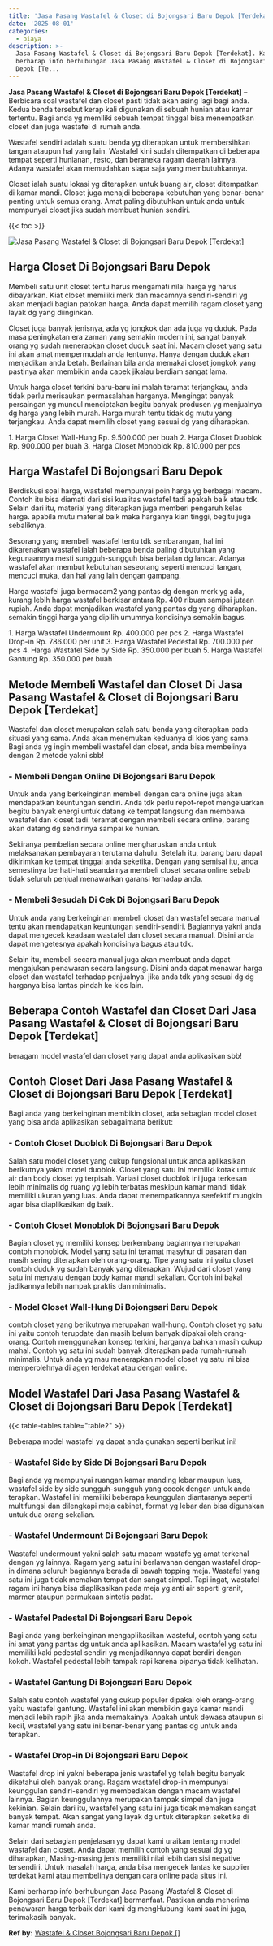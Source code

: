 ```yaml
---
title: 'Jasa Pasang Wastafel & Closet di Bojongsari Baru Depok [Terdekat]'
date: '2025-08-01'
categories:
  - biaya
description: >-
  Jasa Pasang Wastafel & Closet di Bojongsari Baru Depok [Terdekat]. Kami
  berharap info berhubungan Jasa Pasang Wastafel & Closet di Bojongsari Baru
  Depok [Te...
---
```


**Jasa Pasang Wastafel & Closet di Bojongsari Baru Depok \[Terdekat\]** – Berbicara soal wastafel dan closet pasti tidak akan asing lagi bagi anda. Kedua benda tersebut kerap kali digunakan di sebuah hunian atau kamar tertentu. Bagi anda yg memiliki sebuah tempat tinggal bisa menempatkan closet dan juga wastafel di rumah anda.

Wastafel sendiri adalah suatu benda yg diterapkan untuk membersihkan tangan ataupun hal yang lain. Wastafel kini sudah ditempatkan di beberapa tempat seperti hunianan, resto, dan beraneka ragam daerah lainnya. Adanya wastafel akan memudahkan siapa saja yang membutuhkannya.

Closet ialah suatu lokasi yg diterapkan untuk buang air, closet ditempatkan di kamar mandi. Closet juga menajdi beberapa kebutuhan yang benar-benar penting untuk semua orang. Amat paling dibutuhkan untuk anda untuk mempunyai closet jika sudah membuat hunian sendiri.

{{< toc >}}

![Jasa Pasang Wastafel & Closet di Bojongsari Baru Depok [Terdekat]](/images/wastafel-closet-murah23.png)

## Harga Closet Di Bojongsari Baru Depok

Membeli satu unit closet tentu harus mengamati nilai harga yg harus dibayarkan. Kiat closet memiliki merk dan macamnya sendiri-sendiri yg akan menjadi bagian patokan harga. Anda dapat memilih ragam closet yang layak dg yang diinginkan.

Closet juga banyak jenisnya, ada yg jongkok dan ada juga yg duduk. Pada masa peningkatan era zaman yang semakin modern ini, sangat banyak orang yg sudah menerapkan closet duduk saat ini. Macam closet yang satu ini akan amat mempermudah anda tentunya. Hanya dengan duduk akan menjadikan anda betah. Berlainan bila anda memakai closet jongkok yang pastinya akan membikin anda capek jikalau berdiam sangat lama.

Untuk harga closet terkini baru-baru ini malah teramat terjangkau, anda tidak perlu merisaukan permasalahan harganya. Mengingat banyak persaingan yg muncul menciptakan begitu banyak produsen yg menjualnya dg harga yang lebih murah. Harga murah tentu tidak dg mutu yang terjangkau. Anda dapat memilih closet yang sesuai dg yang diharapkan.

1\. Harga Closet Wall-Hung Rp. 9.500.000 per buah 2. Harga Closet Duoblok Rp. 900.000 per buah 3. Harga Closet Monoblok Rp. 810.000 per pcs

## Harga Wastafel Di Bojongsari Baru Depok

Berdiskusi soal harga, wastafel mempunyai poin harga yg berbagai macam. Contoh itu bisa diamati dari sisi kualitas wastafel tadi apakah baik atau tdk. Selain dari itu, material yang diterapkan juga memberi pengaruh kelas harga. apabila mutu material baik maka harganya kian tinggi, begitu juga sebaliknya.

Sesorang yang membeli wastafel tentu tdk sembarangan, hal ini dikarenakan wastafel ialah beberapa benda paling dibutuhkan yang kegunaannya mesti sungguh-sungguh bisa berjalan dg lancar. Adanya wastafel akan membut kebutuhan seseorang seperti mencuci tangan, mencuci muka, dan hal yang lain dengan gampang.

Harga wastafel juga bermacam2 yang pantas dg dengan merk yg ada, kurang lebih harga wastafel berkisar antara Rp. 400 ribuan sampai jutaan rupiah. Anda dapat menjadikan wastafel yang pantas dg yang diharapkan. semakin tinggi harga yang dipilih umumnya kondisinya semakin bagus.

1\. Harga Wastafel Undermount Rp. 400.000 per pcs 2. Harga Wastafel Drop-in Rp. 786.000 per unit 3. Harga Wastafel Pedestal Rp. 700.000 per pcs 4. Harga Wastafel Side by Side Rp. 350.000 per buah 5. Harga Wastafel Gantung Rp. 350.000 per buah

## Metode Membeli Wastafel dan Closet Di Jasa Pasang Wastafel & Closet di Bojongsari Baru Depok \[Terdekat\]

Wastafel dan closet merupakan salah satu benda yang diterapkan pada situasi yang sama. Anda akan menemukan keduanya di kios yang sama. Bagi anda yg ingin membeli wastafel dan closet, anda bisa membelinya dengan 2 metode yakni sbb!

### \- Membeli Dengan Online Di Bojongsari Baru Depok

Untuk anda yang berkeinginan membeli dengan cara online juga akan mendapatkan keuntungan sendiri. Anda tdk perlu repot-repot mengeluarkan begitu banyak energi untuk datang ke tempat langsung dan membawa wastafel dan kloset tadi. teramat dengan membeli secara online, barang akan datang dg sendirinya sampai ke hunian.

Sekiranya pembelian secara online mengharuskan anda untuk melaksanakan pembayaran terutama dahulu. Setelah itu, barang baru dapat dikirimkan ke tempat tinggal anda seketika. Dengan yang semisal itu, anda semestinya berhati-hati seandainya membeli closet secara online sebab tidak seluruh penjual menawarkan garansi terhadap anda.

### \- Membeli Sesudah Di Cek Di Bojongsari Baru Depok

Untuk anda yang berkeinginan membeli closet dan wastafel secara manual tentu akan mendapatkan keuntungan sendiri-sendiri. Bagiannya yakni anda dapat mengecek keadaan wastafel dan closet secara manual. Disini anda dapat mengetesnya apakah kondisinya bagus atau tdk.

Selain itu, membeli secara manual juga akan membuat anda dapat mengajukan penawaran secara langsung. Disini anda dapat menawar harga closet dan wastafel terhadap penjualnya. jika anda tdk yang sesuai dg dg harganya bisa lantas pindah ke kios lain.

## Beberapa Contoh Wastafel dan Closet Dari Jasa Pasang Wastafel & Closet di Bojongsari Baru Depok \[Terdekat\]

beragam model wastafel dan closet yang dapat anda aplikasikan sbb!

## Contoh Closet Dari Jasa Pasang Wastafel & Closet di Bojongsari Baru Depok \[Terdekat\]

Bagi anda yang berkeinginan membikin closet, ada sebagian model closet yang bisa anda aplikasikan sebagaimana berikut:

### \- Contoh Closet Duoblok Di Bojongsari Baru Depok

Salah satu model closet yang cukup fungsional untuk anda aplikasikan berikutnya yakni model duoblok. Closet yang satu ini memiliki kotak untuk air dan body closet yg terpisah. Variasi closet duoblok ini juga terkesan lebih minimalis dg ruang yg lebih terbatas meskipun kamar mandi tidak memiliki ukuran yang luas. Anda dapat menempatkannya seefektif mungkin agar bisa diaplikasikan dg baik.

### \- Contoh Closet Monoblok Di Bojongsari Baru Depok

Bagian closet yg memiliki konsep berkembang bagiannya merupakan contoh monoblok. Model yang satu ini teramat masyhur di pasaran dan masih sering diterapkan oleh orang-orang. Tipe yang satu ini yaitu closet contoh duduk yg sudah banyak yang diterapkan. Wujud dari closet yang satu ini menyatu dengan body kamar mandi sekalian. Contoh ini bakal jadikannya lebih nampak praktis dan minimalis.

### \- Model Closet Wall-Hung Di Bojongsari Baru Depok

contoh closet yang berikutnya merupakan wall-hung. Contoh closet yg satu ini yaitu contoh terupdate dan masih belum banyak dipakai oleh orang-orang. Contoh menggunakan konsep terkini, harganya bahkan masih cukup mahal. Contoh yg satu ini sudah banyak diterapkan pada rumah-rumah minimalis. Untuk anda yg mau menerapkan model closet yg satu ini bisa memperolehnya di agen terdekat atau dengan online.

## Model Wastafel Dari Jasa Pasang Wastafel & Closet di Bojongsari Baru Depok \[Terdekat\]

{{< table-tables table="table2" >}}

Beberapa model wastafel yg dapat anda gunakan seperti berikut ini!

### \- Wastafel Side by Side Di Bojongsari Baru Depok

Bagi anda yg mempunyai ruangan kamar manding lebar maupun luas, wastafel side by side sungguh-sungguh yang cocok dengan untuk anda terapkan. Wastafel ini memiliki beberapa keunggulan diantaranya seperti multifungsi dan dilengkapi meja cabinet, format yg lebar dan bisa digunakan untuk dua orang sekalian.

### \- Wastafel Undermount Di Bojongsari Baru Depok

Wastafel undermount yakni salah satu macam wastafe yg amat terkenal dengan yg lainnya. Ragam yang satu ini berlawanan dengan wastafel drop-in dimana seluruh bagiannya berada di bawah topping meja. Wastafel yang satu ini juga tidak memakan tempat dan sangat simpel. Tapi ingat, wastafel ragam ini hanya bisa diaplikasikan pada meja yg anti air seperti granit, marmer ataupun permukaan sintetis padat.

### \- Wastafel Padestal Di Bojongsari Baru Depok

Bagi anda yang berkeinginan mengaplikasikan wasteful, contoh yang satu ini amat yang pantas dg untuk anda aplikasikan. Macam wastafel yg satu ini memiliki kaki pedestal sendiri yg menjadikannya dapat berdiri dengan kokoh. Wastafel pedestal lebih tampak rapi karena pipanya tidak kelihatan.

### \- Wastafel Gantung Di Bojongsari Baru Depok

Salah satu contoh wastafel yang cukup populer dipakai oleh orang-orang yaitu wastafel gantung. Wastafel ini akan membikin gaya kamar mandi menjadi lebih rapih jika anda memakainya. Apakah untuk dewasa ataupun si kecil, wastafel yang satu ini benar-benar yang pantas dg untuk anda terapkan.

### \- Wastafel Drop-in Di Bojongsari Baru Depok

Wastafel drop ini yakni beberapa jenis wastafel yg telah begitu banyak diketahui oleh banyak orang. Ragam wastafel drop-in mempunyai keunggulan sendiri-sendiri yg membedakan dengan macam wastafel lainnya. Bagian keunggulannya merupakan tampak simpel dan juga kekinian. Selain dari itu, wastafel yang satu ini juga tidak memakan sangat banyak tempat. Akan sangat yang layak dg untuk diterapkan seketika di kamar mandi rumah anda.

Selain dari sebagian penjelasan yg dapat kami uraikan tentang model wastafel dan closet. Anda dapat memilih contoh yang sesuai dg yg diharapkan, Masing-masing jenis memiliki nilai lebih dan sisi negative tersendiri. Untuk masalah harga, anda bisa mengecek lantas ke supplier terdekat kami atau membelinya dengan cara online pada situs ini.

Kami berharap info berhubungan Jasa Pasang Wastafel & Closet di Bojongsari Baru Depok \[Terdekat\] bermanfaat. Pastikan anda menerima penawaran harga terbaik dari kami dg mengHubungi kami saat ini juga, terimakasih banyak.

**Ref by:** [Wastafel & Closet Bojongsari Baru Depok []](https://id.wikipedia.org/wiki/Wastafel)

